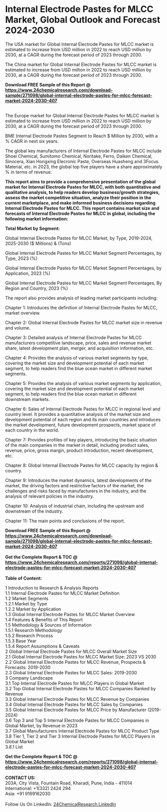 <h1>Internal Electrode Pastes for MLCC Market, Global Outlook and Forecast 2024-2030</h1><p>The USA market for Global Internal Electrode Pastes for MLCC market is estimated to increase from USD million in 2022 to reach USD million by 2030, at a CAGR during the forecast period of 2023 through 2030.</p><p>
</p><p>The China market for Global Internal Electrode Pastes for MLCC market is estimated to increase from USD million in 2022 to reach USD million by 2030, at a CAGR during the forecast period of 2023 through 2030.</p><div><b>Download FREE Sample of this Report @ 
            <a href="https://www.24chemicalresearch.com/download-sample/271098/global-internal-electrode-pastes-for-mlcc-forecast-market-2024-2030-407">
            https://www.24chemicalresearch.com/download-sample/271098/global-internal-electrode-pastes-for-mlcc-forecast-market-2024-2030-407</a></b></div><br><p>
</p><p>The Europe market for Global Internal Electrode Pastes for MLCC market is estimated to increase from USD million in 2022 to reach USD million by 2030, at a CAGR during the forecast period of 2023 through 2030.</p><p>
BME Internal Electrode Pastes Segment to Reach $ Million by 2030, with a % CAGR in next six years.</p><p>
The global key manufacturers of Internal Electrode Pastes for MLCC include Shoei Chemical, Sumitomo Chemical, Noritake, Ferro, Daiken Chemical, Sinocera, Xian Hongxing Elecronic Paste, Overseas Huasheng and 3Focus Material, etc. in 2023, the global top five players have a share approximately % in terms of revenue.</p><p>
<strong>This report aims to provide a comprehensive presentation of the global market for Internal Electrode Pastes for MLCC, with both quantitative and qualitative analysis, to help readers develop business/growth strategies, assess the market competitive situation, analyze their position in the current marketplace, and make informed business decisions regarding Internal Electrode Pastes for MLCC. This report contains market size and forecasts of Internal Electrode Pastes for MLCC in global, including the following market information:</strong></p><p>
</p><p>
<strong>Total Market by Segment:</strong></p><p>
Global Internal Electrode Pastes for MLCC Market, by Type, 2019-2024, 2025-2030 ($ Millions) &amp; (Tons)</p><p>
Global Internal Electrode Pastes for MLCC Market Segment Percentages, by Type, 2023 (%)</p><p>
</p><p>
Global Internal Electrode Pastes for MLCC Market Segment Percentages, by Application, 2023 (%)</p><p>
</p><p>
Global Internal Electrode Pastes for MLCC Market Segment Percentages, By Region and Country, 2023 (%)</p><p>
</p><p>
The report also provides analysis of leading market participants including:</p><p>
</p><p>
</p><p>
Chapter 1: Introduces the definition of Internal Electrode Pastes for MLCC, market overview.</p><p>
Chapter 2: Global Internal Electrode Pastes for MLCC market size in revenue and volume.</p><p>
Chapter 3: Detailed analysis of Internal Electrode Pastes for MLCC manufacturers competitive landscape, price, sales and revenue market share, latest development plan, merger, and acquisition information, etc.</p><p>
Chapter 4: Provides the analysis of various market segments by type, covering the market size and development potential of each market segment, to help readers find the blue ocean market in different market segments.</p><p>
Chapter 5: Provides the analysis of various market segments by application, covering the market size and development potential of each market segment, to help readers find the blue ocean market in different downstream markets.</p><p>
Chapter 6: Sales of Internal Electrode Pastes for MLCC in regional level and country level. It provides a quantitative analysis of the market size and development potential of each region and its main countries and introduces the market development, future development prospects, market space of each country in the world.</p><p>
Chapter 7: Provides profiles of key players, introducing the basic situation of the main companies in the market in detail, including product sales, revenue, price, gross margin, product introduction, recent development, etc.</p><p>
Chapter 8: Global Internal Electrode Pastes for MLCC capacity by region &amp; country.</p><p>
Chapter 9: Introduces the market dynamics, latest developments of the market, the driving factors and restrictive factors of the market, the challenges and risks faced by manufacturers in the industry, and the analysis of relevant policies in the industry.</p><p>
Chapter 10: Analysis of industrial chain, including the upstream and downstream of the industry.</p><p>
Chapter 11: The main points and conclusions of the report.</p><div><b>Download FREE Sample of this Report @ 
            <a href="https://www.24chemicalresearch.com/download-sample/271098/global-internal-electrode-pastes-for-mlcc-forecast-market-2024-2030-407">
            https://www.24chemicalresearch.com/download-sample/271098/global-internal-electrode-pastes-for-mlcc-forecast-market-2024-2030-407</a></b></div><br><div><b>Get the Complete Report & TOC @ 
            <a href="https://www.24chemicalresearch.com/reports/271098/global-internal-electrode-pastes-for-mlcc-forecast-market-2024-2030-407">
            https://www.24chemicalresearch.com/reports/271098/global-internal-electrode-pastes-for-mlcc-forecast-market-2024-2030-407</a></b></div><br>
            <b>Table of Content:</b><p>1 Introduction to Research & Analysis Reports<br />
    1.1 Internal Electrode Pastes for MLCC Market Definition<br />
    1.2 Market Segments<br />
        1.2.1 Market by Type<br />
        1.2.2 Market by Application<br />
    1.3 Global Internal Electrode Pastes for MLCC Market Overview<br />
    1.4 Features & Benefits of This Report<br />
    1.5 Methodology & Sources of Information<br />
        1.5.1 Research Methodology<br />
        1.5.2 Research Process<br />
        1.5.3 Base Year<br />
        1.5.4 Report Assumptions & Caveats<br />
2 Global Internal Electrode Pastes for MLCC Overall Market Size<br />
    2.1 Global Internal Electrode Pastes for MLCC Market Size: 2023 VS 2030<br />
    2.2 Global Internal Electrode Pastes for MLCC Revenue, Prospects & Forecasts: 2019-2030<br />
    2.3 Global Internal Electrode Pastes for MLCC Sales: 2019-2030<br />
3 Company Landscape<br />
    3.1 Top Internal Electrode Pastes for MLCC Players in Global Market<br />
    3.2 Top Global Internal Electrode Pastes for MLCC Companies Ranked by Revenue<br />
    3.3 Global Internal Electrode Pastes for MLCC Revenue by Companies<br />
    3.4 Global Internal Electrode Pastes for MLCC Sales by Companies<br />
    3.5 Global Internal Electrode Pastes for MLCC Price by Manufacturer (2019-2024)<br />
    3.6 Top 3 and Top 5 Internal Electrode Pastes for MLCC Companies in Global Market, by Revenue in 2023<br />
    3.7 Global Manufacturers Internal Electrode Pastes for MLCC Product Type<br />
    3.8 Tier 1, Tier 2 and Tier 3 Internal Electrode Pastes for MLCC Players in Global Market<br />
        3.8.1 List</p><div><b>Get the Complete Report & TOC @ 
            <a href="https://www.24chemicalresearch.com/reports/271098/global-internal-electrode-pastes-for-mlcc-forecast-market-2024-2030-407">
            https://www.24chemicalresearch.com/reports/271098/global-internal-electrode-pastes-for-mlcc-forecast-market-2024-2030-407</a></b></div><br><b>CONTACT US:</b><br>
            203A, City Vista, Fountain Road, Kharadi, Pune, India - 411014<br>
            International: +1(332) 2424 294<br>
            Asia: +91 9169162030 <br><br>
            Follow Us On LinkedIn: <a href="https://www.linkedin.com/company/24chemicalresearch/">24ChemicalResearch LinkedIn</a>